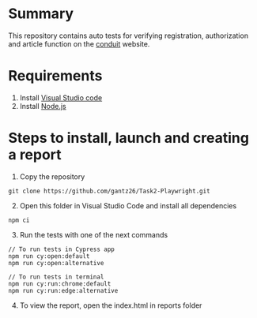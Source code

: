 # Summary

This repository contains auto tests for verifying registration, authorization and article function on the [conduit](https://conduit.realworld.how/) website.

# Requirements

1. Install [Visual Studio code](https://code.visualstudio.com/)
2. Install [Node.js](https://nodejs.org/en)

# Steps to install, launch and creating a report

1. Copy the repository
```
git clone https://github.com/gantz26/Task2-Playwright.git
```

2. Open this folder in Visual Studio Code and install all dependencies
```
npm ci
```

3. Run the tests with one of the next commands
```
// To run tests in Cypress app
npm run cy:open:default
npm run cy:open:alternative

// To run tests in terminal
npm run cy:run:chrome:default
npm run cy:run:edge:alternative
```

4. To view the report, open the index.html in reports folder